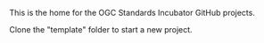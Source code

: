 This is the home for the OGC Standards Incubator GitHub projects.

Clone the "template" folder to start a new project.
